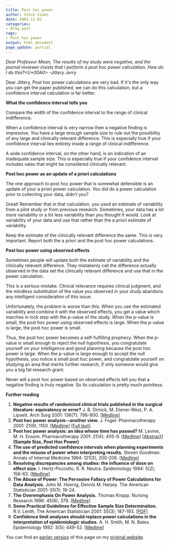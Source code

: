 ```yaml
---
title: Post hoc power
author: Steve Simon
date: 2002-11-01
categories:
- Blog post
tags:
- Post hoc power
output: html_document
page_update: partial
---
```

*Dear Professor Mean, The results of my study were negative, and the
journal reviewer insists that I perform a post hoc power calculation.
How do I do this?<U+00A0> -Jittery Jerry*

Dear Jittery, Post hoc power calculations are very bad. If it's the
only way you can get the paper published, we can do this calculation,
but a confidence interval calculation is far better.

**What the confidence interval tells you**

Compare the width of the confidence interval to the range of clinical
indifference.

When a confidence interval is very narrow then a negative finding is
impressive. You have a large enough sample size to rule out the
possibility of any large and clinically relevant difference. This is
especially true if your confidence interval lies entirely inside a range
of clinical indifference.

A wide confidence interval, on the other hand, is an indication of an
inadequate sample size. This is especially true if your confidence
interval includes vales that might be considered clinically relevant.

**Post hoc power as an update of a priori calculations**

The one approach to post hoc power that is somewhat defensible is an
update of your a priori power calculation. You did do a power
calculation prior to collecting your data, didn't you?

Great! Remember that in that calculation, you used an estimate of
variability from a pilot study or from previous research. Sometimes,
your data has a lot more variability or a lot less variability than you
thought it would. Look at variability of your data and use that rather
than the a priori estimate of variability.

Keep the estimate of the clinically relevant difference the same. This
is very important. Report both the a priori and the post hoc power
calculations.

**Post hoc power using observed effects**

Sometimes people will update both the estimate of variability and the
clinically relevant difference. They mistakenly call the difference
actually observed in the data set the clinically relevant difference and
use that in the power calculation.

This is a serious mistake. Clinical relevance requires clinical
judgment, and the mindless substitution of the value you observed in
your study abandons any intelligent consideration of this issue.

Unfortunately, the problem is worse than this. When you use the
estimated variability and combine it with the observed effects, you get
a value which marches in lock step with the p-value of the study. When
the p-value is small, the post hoc power using observed effects is
large. When the p-value is large, the post hoc power is small.

Thus, the post hoc power becomes a self-fulfilling prophecy. When the
p-value is small enough to reject the null hypothesis, you congratulate
yourself on your intelligence and good planning because the post hoc
power is large. When the p-value is large enough to accept the null
hypothesis, you notice a small post hoc power, and congratulate yourself
on studying an area that merits further research, if only someone would
give you a big fat research grant.

Never will a post hoc power based on observed effects tell you that a
negative finding is truly negative. So its calculation is pretty much
pointless.

**Further reading**

1.  **Negative results of randomized clinical trials published in the
    surgical literature: equivalency or error?** J. B. Dimick, M.
    Diener-West, P. A. Lipsett. Arch Surg 2001: 136(7); 796-800.
    [[Medline]](http://www.ncbi.nlm.nih.gov/entrez/query.fcgi?cmd=Retrieve&db=PubMed&list_uids=11448393&dopt=Abstract)
2.  **Post hoc power analysis--another view.** J. Fogel.
    Pharmacotherapy 2001: 21(9); 1150.
    [[Medline]](http://www.ncbi.nlm.nih.gov/entrez/query.fcgi?cmd=Retrieve&db=PubMed&list_uids=11560206&dopt=Abstract)
    [[Full text]](http://www.medscape.com/viewarticle/409791)
3.  **Post hoc power analysis: an idea whose time has passed?** M.
    Levine, M. H. Ensom. Pharmacotherapy 2001: 21(4); 405-9.
    [[Medline]](http://www.ncbi.nlm.nih.gov/entrez/query.fcgi?cmd=Retrieve&db=PubMed&list_uids=11310512&dopt=Abstract)
    [[Abstract]](http://www.atypon-link.com/PPI/doi/abs/10.1592/phco.21.5.405.34503)
    **(Sample Size, Post Hoc Power)**
4.  **The use of predicted confidence intervals when planning
    experiments and the misuse of power when interpreting results.**
    Steven Goodman. Annals of Internal Medicine 1994: 121(3); 200-206.
    [[Medline]](http://www.ncbi.nlm.nih.gov/entrez/query.fcgi?cmd=Retrieve&db=PubMed&list_uids=8017747&dopt=Abstract)
5.  **Resolving discrepancies among studies: the influence of dose on
    effect size.** I. Hertz-Picciotto, R. R. Neutra. Epidemiology 1994:
    5(2); 156-63.
    [[Medline]](http://www.ncbi.nlm.nih.gov/entrez/query.fcgi?cmd=Retrieve&db=PubMed&list_uids=8172990&dopt=Abstract)
6.  **The Abuse of Power: The Pervasive Fallacy of Power Calculations
    for Data Analysis.** John M. Hoenig, Dennis M. Heisey. The American
    Statistician 2001: 55(1); 19-24.
7.  **The Overemphasis On Power Analysis.** Thomas Knapp. Nursing
    Research 1996: 45(6); 379.
    [[Medline]](http://www.ncbi.nlm.nih.gov/entrez/query.fcgi?cmd=Retrieve&db=PubMed&list_uids=8941316&dopt=Abstract)
8.  **Some Practical Guidelines for Effective Sample Size
    Determination.** R.V. Lenth. The American Statistician 2001: 55(3);
    187-193. [[PDF]](http://www.stat.uiowa.edu/techrep/tr303.pdf)
9.  **Confidence limit analyses should replace power calculations in the
    interpretation of epidemiologic studies.** A. H. Smith, M. N. Bates.
    Epidemiology 1992: 3(5); 449-52.
    [[Medline]](http://www.ncbi.nlm.nih.gov/entrez/query.fcgi?cmd=Retrieve&db=PubMed&list_uids=1391138&dopt=Abstract)

You can find an [earlier version][sim1] of this page on my [original website][sim2].

[sim1]: http://www.pmean.com/02/posthoc.html
[sim2]: http://www.pmean.com/original_site.html
